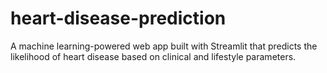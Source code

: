 # heart-disease-prediction
A machine learning-powered web app built with Streamlit that predicts the likelihood of heart disease based on clinical and lifestyle parameters. 

